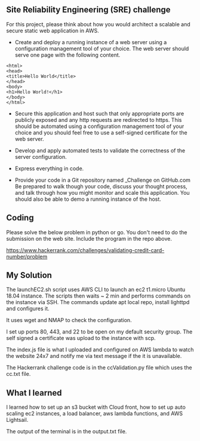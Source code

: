 ## Site Reliability Engineering (SRE) challenge

For this project, please think about how you would architect a scalable and secure static web
application in AWS.
* Create and deploy a running instance of a web server using a configuration management
tool of your choice. The web server should serve one page with the following content.

```
<html>
<head>
<title>Hello World</title>
</head>
<body>
<h1>Hello World!</h1>
</body>
</html>
```
* Secure this application and host such that only appropriate ports are publicly exposed and
any http requests are redirected to https. This should be automated using a configuration
management tool of your choice and you should feel free to use a self-signed certificate for
the web server.

* Develop and apply automated tests to validate the correctness of the server configuration.

* Express everything in code.

* Provide your code in a Git repository named <FIRSTNAME>_Challenge on GitHub.com
Be prepared to walk though your code, discuss your thought process, and talk through how you
might monitor and scale this application. You should also be able to demo a running instance of the
host.

## Coding

Please solve the below problem in python or go. You don't need to do the submission on the web
site. Include the program in the repo above.

https://www.hackerrank.com/challenges/validating-credit-card-number/problem

## My Solution

The launchEC2.sh script uses AWS CLI to launch an ec2 t1.micro Ubuntu 18.04 instance.  The scripts then waits ~ 2 min and performs commands on the instance via SSH. The commands update apt local repo, install lighttpd and configures it.

It uses wget and NMAP to check the configuration.

I set up ports 80, 443, and 22 to be open on my default security group. The self signed a certificate was upload to the instance with scp.

The index.js file is what I uploaded and configured on AWS lambda to watch the website 24x7 and notify me via text message if the it is unavailable.

The Hackerrank challenge code is in the ccValidation.py file which uses the cc.txt file.

## What I learned

I learned how to set up an s3 bucket with Cloud front, how to set up auto scaling ec2 instances, a load balancer, aws lambda functions, and AWS Lightsail.  

The output of the terminal is in the output.txt file.
